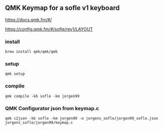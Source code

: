 ## QMK Keymap for a sofle v1 keyboard

https://docs.qmk.fm/#/

https://config.qmk.fm/#/sofle/rev1/LAYOUT

### install
```
brew install qmk/qmk/qmk
```

### setup
```
qmk setup
```

### compile

```
qmk compile -kb sofle -km jorgen99
```

### QMK Configurator json from keymap.c
```
qmk c2json -kb sofle -km jorgen99 -o jorgens_sofle/jorgen99_sofle.json jorgens_sofle/jorgen99/keymap.c
```
